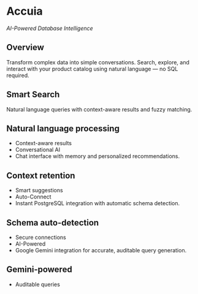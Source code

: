 # Accuia
*AI-Powered Database Intelligence*

## Overview

Transform complex data into simple conversations. Search, explore, and interact with your product catalog using natural language — no SQL required.

## Smart Search
Natural language queries with context-aware results and fuzzy matching.

## Natural language processing
- Context-aware results
- Conversational AI
- Chat interface with memory and personalized recommendations.

## Context retention
- Smart suggestions
- Auto-Connect
- Instant PostgreSQL integration with automatic schema detection.

## Schema auto-detection
- Secure connections
- AI-Powered
- Google Gemini integration for accurate, auditable query generation.

## Gemini-powered
- Auditable queries
